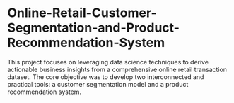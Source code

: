 # Online-Retail-Customer-Segmentation-and-Product-Recommendation-System
This project focuses on leveraging data science techniques to derive actionable business insights from a comprehensive online retail transaction dataset. The core objective was to develop two interconnected and practical tools: a customer segmentation model and a product recommendation system.  
